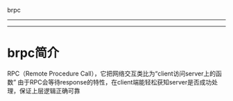 

brpc



____


____


# brpc简介

RPC（Remote Procedure Call），它把网络交互类比为“client访问server上的函数”
由于RPC会等待response的特性，在client端能轻松获知server是否成功处理，保证上层逻辑正确可靠



